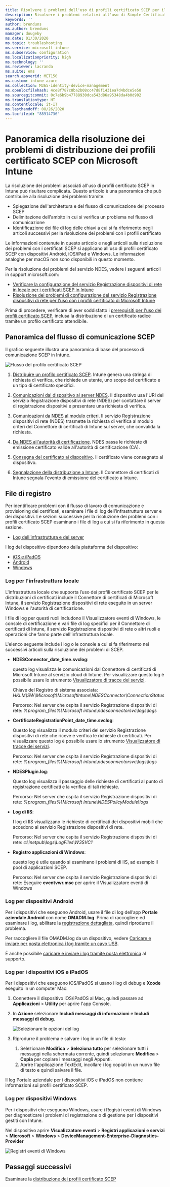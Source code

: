 ```yaml
---
title: Risolvere i problemi dell'uso di profili certificato SCEP per il provisioning di certificati con Microsoft Intune | Microsoft Docs
description: Risolvere i problemi relativi all'uso di Simple Certificate Enrollment Protocol (SCEP) nei dispositivi per richiedere certificati da usare con Intune, inclusi i problemi di comunicazione dai dispositivi al servizio Registrazione dispositivi di rete (NDES), da NDES alle autorità di certificazione e dal Connettore di certificati di Intune al servizio Intune.
keywords: ''
author: brenduns
ms.author: brenduns
manager: dougeby
ms.date: 01/30/2020
ms.topic: troubleshooting
ms.service: microsoft-intune
ms.subservice: configuration
ms.localizationpriority: high
ms.technology: ''
ms.reviewer: lacranda
ms.suite: ems
search.appverid: MET150
ms.custom: intune-azure
ms.collection: M365-identity-device-management
ms.openlocfilehash: 4ce8f787c8ba2b08cc47d8f1431ea7d4bdce5e58
ms.sourcegitcommit: 0c7e6b9b47788930dca543d86a95348da4b0d902
ms.translationtype: HT
ms.contentlocale: it-IT
ms.lasthandoff: 08/26/2020
ms.locfileid: "88914736"
---
```

# <a name="overview-for-troubleshooting-scep-certificate-profiles-with-microsoft-intune"></a>Panoramica della risoluzione dei problemi di distribuzione dei profili certificato SCEP con Microsoft Intune

La risoluzione dei problemi associati all'uso di profili certificato SCEP in Intune può risultare complicata. Questo articolo è una panoramica che può contribuire alla risoluzione dei problemi tramite:

- Spiegazione dell'architettura e del flusso di comunicazione del processo SCEP
- Delimitazione dell'ambito in cui si verifica un problema nel flusso di comunicazione
- Identificazione dei file di log delle chiavi a cui si fa riferimento negli articoli successivi per la risoluzione dei problemi con i profili certificato

Le informazioni contenute in questo articolo e negli articoli sulla risoluzione dei problemi con i certificati SCEP si applicano all'uso di profili certificato SCEP con dispositivi Android, iOS/iPad e Windows. Le informazioni analoghe per macOS non sono disponibili in questo momento.

Per la risoluzione dei problemi del servizio NDES, vedere i seguenti articoli in support.microsoft.com:

- [Verificare la configurazione del servizio Registrazione dispositivi di rete in locale per i certificati SCEP in Intune](https://support.microsoft.com/help/4490130/ndes-configuration-on-premises-for-scep-certificates-in-intune)
- [Risoluzione dei problemi di configurazione del servizio Registrazione dispositivi di rete per l'uso con i profili certificato di Microsoft Intune]( https://support.microsoft.com/help/4459540/troubleshoot-ndes-configuration-for-use-with-intune)

Prima di procedere, verificare di aver soddisfatto i [prerequisiti per l'uso dei profili certificato SCEP](certificates-scep-configure.md#prerequisites-for-using-scep-for-certificates), inclusa la distribuzione di un certificato radice tramite un profilo certificato attendibile.

## <a name="scep-communication-flow-overview"></a>Panoramica del flusso di comunicazione SCEP

Il grafico seguente illustra una panoramica di base del processo di comunicazione SCEP in Intune.

![Flusso del profilo certificato SCEP](../protect/media/troubleshoot-scep-certificate-profiles/scep-certificate-profile-flow.png)

1. [Distribuire un profilo certificato SCEP](troubleshoot-scep-certificate-profile-deployment.md). Intune genera una stringa di richiesta di verifica, che richiede un utente, uno scopo del certificato e un tipo di certificato specifici.

2. [Comunicazioni dal dispositivo al server NDES](troubleshoot-scep-certificate-device-to-ndes.md). Il dispositivo usa l'URI del servizio Registrazione dispositivi di rete (NDES) per contattare il server di registrazione dispositivi e presentare una richiesta di verifica.

3. [Comunicazioni da NDES al modulo criteri](troubleshoot-scep-certificate-ndes-policy-module.md). Il servizio Registrazione dispositivi di rete (NDES) trasmette la richiesta di verifica al modulo criteri del Connettore di certificati di Intune sul server, che convalida la richiesta.

4. [Da NDES all'autorità di certificazione](troubleshoot-scep-certificate-ndes-policy-module.md). NDES passa le richieste di emissione certificato valide all'autorità di certificazione (CA).

5. [Consegna del certificato ai dispositivo](troubleshoot-scep-certificate-delivery.md). Il certificato viene consegnato al dispositivo.

6. [Segnalazione della distribuzione a Intune](troubleshoot-scep-certificate-reporting.md). Il Connettore di certificati di Intune segnala l'evento di emissione del certificato a Intune.

## <a name="log-files"></a>File di registro

Per identificare problemi con il flusso di lavoro di comunicazione e provisioning dei certificati, esaminare i file di log dell'infrastruttura server e dei dispositivi. Le sezioni successive per la risoluzione dei problemi con i profili certificato SCEP esaminano i file di log a cui si fa riferimento in questa sezione.

- [Log dell'infrastruttura e del server](#logs-for-on-premises-infrastructure)

I log del dispositivo dipendono dalla piattaforma del dispositivo:  

- [iOS e iPadOS](#logs-for-ios-and-ipados-devices)
- [Android](#logs-for-android-devices)
- [Windows](#logs-for-windows-devices)

### <a name="logs-for-on-premises-infrastructure"></a>Log per l'infrastruttura locale
  
L'infrastruttura locale che supporta l’uso dei profili certificato SCEP per le distribuzioni di certificati include il Connettore di certificati di Microsoft Intune, il servizio Registrazione dispositivi di rete eseguito in un server Windows e l'autorità di certificazione.

I file di log per questi ruoli includono il Visualizzatore eventi di Windows, le console di certificazione e vari file di log specifici per il Connettore di certificati di Intune, il servizio Registrazione dispositivi di rete o altri ruoli e operazioni che fanno parte dell'infrastruttura locale.

L'elenco seguente include i log o le console a cui si fa riferimento nei successivi articoli sulla risoluzione dei problemi di SCEP. 

- **NDESConnector_date_time.svclog**:

  questo log visualizza le comunicazioni dal Connettore di certificati di Microsoft Intune al servizio cloud di Intune. Per visualizzare questo log è possibile usare lo strumento [Visualizzatore di tracce dei servizi](/dotnet/framework/wcf/service-trace-viewer-tool-svctraceviewer-exe).

  Chiave del Registro di sistema associata: *HKLM\SW\Microsoft\MicrosoftIntune\NDESConnector\ConnectionStatus*

  Percorso: Nel server che ospita il servizio Registrazione dispositivi di rete: *%program_files%\Microsoft intune\ndesconnectorsvc\logs\logs*

- **CertificateRegistrationPoint_date_time.svclog**:

  Questo log visualizza il modulo criteri del servizio Registrazione dispositivi di rete che riceve e verifica le richieste di certificati. Per visualizzare questo log è possibile usare lo strumento [Visualizzatore di tracce dei servizi](/dotnet/framework/wcf/service-trace-viewer-tool-svctraceviewer-exe).

  Percorso: Nel server che ospita il servizio Registrazione dispositivi di rete: *%program_files%\Microsoft intune\ndesconnectorsvc\logs\logs*

- **NDESPlugin.log**:

  Questo log visualizza il passaggio delle richieste di certificati al punto di registrazione certificati e la verifica di tali richieste.

  Percorso: Nel server che ospita il servizio Registrazione dispositivi di rete: *%program_files%\Microsoft Intune\NDESPolicyModule\logs*

- **Log di IIS**:

  I log di IIS visualizzano le richieste di certificati dei dispositivi mobili che accedono al servizio Registrazione dispositivi di rete.

  Percorso: Nel server che ospita il servizio Registrazione dispositivi di rete: *c:\inetpub\logs\LogFiles\W3SVC1*

- **Registro applicazioni di Windows**:

  questo log è utile quando si esaminano i problemi di IIS, ad esempio il pool di applicazioni SCEP.

  Percorso: Nel server che ospita il servizio Registrazione dispositivi di rete: Eseguire **eventvwr.msc** per aprire il Visualizzatore eventi di Windows




### <a name="logs-for-android-devices"></a>Log per dispositivi Android

Per i dispositivi che eseguono Android, usare il file di log dell’app **Portale aziendale Android** con nome **OMADM.log**. Prima di raccogliere ed esaminare i log, abilitare la [registrazione dettagliata](../user-help/use-verbose-logging-to-help-your-it-administrator-fix-device-issues-android.md), quindi riprodurre il problema.

Per raccogliere il file OMADM.log da un dispositivo, vedere [Caricare e inviare per posta elettronica i log tramite un cavo USB](../user-help/send-logs-to-your-it-admin-using-cable-android.md).

È anche possibile [caricare e inviare i log tramite posta elettronica](../user-help/send-logs-to-your-it-admin-by-email-android.md#upload-and-email-logs-from-microsoft-intune-app) al supporto.

### <a name="logs-for-ios-and-ipados-devices"></a>Log per i dispositivi iOS e iPadOS

Per i dispositivi che eseguono iOS/iPadOS si usano i log di debug e **Xcode** eseguito in un computer Mac:

1. Connettere il dispositivo iOS/iPadOS al Mac, quindi passare ad **Applicazioni** > **Utility** per aprire l'app Console. 

2. In **Azione** selezionare **Includi messaggi di informazioni** e **Includi messaggi di debug**.

   ![Selezionare le opzioni del log](../protect/media/troubleshoot-scep-certificate-profiles/message-options.png)

3. Riprodurre il problema e salvare i log in un file di testo:
   1. Selezionare **Modifica** > **Seleziona tutto** per selezionare tutti i messaggi nella schermata corrente, quindi selezionare **Modifica** > **Copia** per copiare i messaggi negli Appunti. 
   2. Aprire l'applicazione TextEdit, incollare i log copiati in un nuovo file di testo e quindi salvare il file.


Il log Portale aziendale per i dispositivi iOS e iPadOS non contiene informazioni sui profili certificato SCEP.

### <a name="logs-for-windows-devices"></a>Log per dispositivi Windows

Per i dispositivi che eseguono Windows, usare i Registri eventi di Windows per diagnosticare i problemi di registrazione o di gestione per i dispositivi gestiti con Intune.

Nel dispositivo aprire **Visualizzatore eventi** > **Registri applicazioni e servizi** > **Microsoft** > **Windows** > **DeviceManagement-Enterprise-Diagnostics-Provider**

![Registri eventi di Windows](../protect/media/troubleshoot-scep-certificate-profiles/windows-event-log.png)

## <a name="next-steps"></a>Passaggi successivi

Esaminare la [distribuzione dei profili certificato SCEP](troubleshoot-scep-certificate-profile-deployment.md)